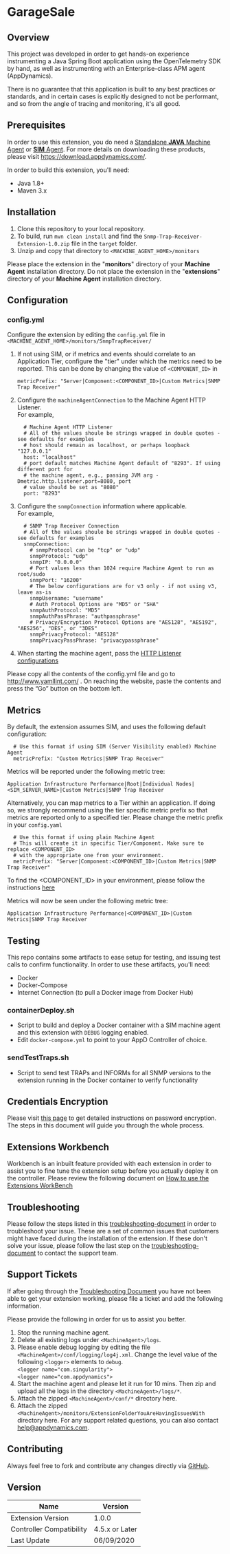 # GarageSale
## Overview
This project was developed in order to get hands-on experience instrumenting a Java Spring Boot application using the OpenTelemetry SDK by hand, as well as instrumenting with an Enterprise-class APM agent (AppDynamics).

There is no guarantee that this application is built to any best practices or standards, and in certain cases is explicitly designed to not be performant, and so from the angle of tracing and monitoring, it's all good.
 
## Prerequisites
In order to use this extension, you do need a [Standalone __JAVA__ Machine Agent](https://docs.appdynamics.com/display/PRO45/Standalone+Machine+Agents) or [__SIM__ Agent](https://docs.appdynamics.com/display/PRO45/Server+Visibility).  For more details on downloading these products, please  visit https://download.appdynamics.com/.

In order to build this extension, you'll need:
- Java 1.8+
- Maven 3.x

## Installation
1. Clone this repository to your local repository.
2. To build, run `mvn clean install` and find the `Snmp-Trap-Receiver-Extension-1.0.zip` file in the `target` folder.
3. Unzip and copy that directory to `<MACHINE_AGENT_HOME>/monitors`

Please place the extension in the "__monitors__" directory of your __Machine Agent__ installation directory. Do not place the extension in the "__extensions__" directory of your __Machine Agent__ installation directory.

## Configuration
### config.yml
Configure the extension by editing the `config.yml` file in `<MACHINE_AGENT_HOME>/monitors/SnmpTrapReceiver/`
1. If not using SIM, or if metrics and events should correlate to an Application Tier, configure the "tier" under which the metrics need to be reported. This can be done by changing the value of `<COMPONENT_ID>` in

     `metricPrefix: "Server|Component:<COMPONENT_ID>|Custom Metrics|SNMP Trap Receiver"`

2. Configure the `machineAgentConnection` to the Machine Agent HTTP Listener.<br/>For example,
 
    ```
      # Machine Agent HTTP Listener
      # All of the values shoule be strings wrapped in double quotes - see defaults for examples
      # host should remain as localhost, or perhaps loopback "127.0.0.1"
      host: "localhost"
      # port default matches Machine Agent default of "8293". If using different port for
      # the machine agent, e.g., passing JVM arg -Dmetric.http.listener.port=8080, port
      # value should be set as "8080"
      port: "8293"
    ```
 3. Configure the `snmpConnection` information where applicable.<br/>For example,
    ```
      # SNMP Trap Receiver Connection
      # All of the values shoule be strings wrapped in double quotes - see defaults for examples
      snmpConnection:
        # snmpProtocol can be "tcp" or "udp"
        snmpProtocol: "udp"
        snmpIP: "0.0.0.0"
        # Port values less than 1024 require Machine Agent to run as root/sudo
        snmpPort: "16200"
        # The below configurations are for v3 only - if not using v3, leave as-is
        snmpUsername: "username"
        # Auth Protocol Options are "MD5" or "SHA"
        snmpAuthProtocol: "MD5"
        snmpAuthPassPhrase: "authpassphrase"
        # Privacy/Encryption Protocol Options are "AES128", "AES192", "AES256", "DES", or "3DES"
        snmpPrivacyProtocol: "AES128"
        snmpPrivacyPassPhrase: "privacypassphrase"
    ```
 4. When starting the machine agent, pass the [HTTP Listener configurations](https://docs.appdynamics.com/display/PRO45/Standalone+Machine+Agent+HTTP+Listener)
 
Please copy all the contents of the config.yml file and go to http://www.yamllint.com/ . On reaching the website, paste the contents and press the “Go” button on the bottom left.

## Metrics
By default, the extension assumes SIM, and uses the following default configuration:
    
    
      # Use this format if using SIM (Server Visibility enabled) Machine Agent
      metricPrefix: "Custom Metrics|SNMP Trap Receiver"
    
    
Metrics will be reported under the following metric tree:

`Application Infrastructure Performance|Root|Individual Nodes|<SIM_SERVER_NAME>|Custom Metrics|SNMP Trap Receiver`

Alternatively, you can map metrics to a Tier within an application. If doing so, we strongly recommend using the tier specific metric prefix so that metrics are reported only to a specified tier. Please change the metric prefix in your `config.yaml`

    
      # Use this format if using plain Machine Agent
      # This will create it in specific Tier/Component. Make sure to replace <COMPONENT_ID> 
      # with the appropriate one from your environment.
      metricPrefix: "Server|Component:<COMPONENT_ID>|Custom Metrics|SNMP Trap Receiver"
    
To find the <COMPONENT_ID> in your environment, please follow the instructions [here](https://docs.appdynamics.com/display/PRO45/Build+a+Monitoring+Extension+Using+Java)

Metrics will now be seen under the following metric tree:

`Application Infrastructure Performance|<COMPONENT_ID>|Custom Metrics|SNMP Trap Receiver`

## Testing
This repo contains some artifacts to ease setup for testing, and issuing test calls to confirm functionality.  In order to use these artifacts, you'll need:
- Docker
- Docker-Compose
- Internet Connection (to pull a Docker image from Docker Hub)

### containerDeploy.sh
- Script to build and deploy a Docker container with a SIM machine agent and this extension with `DEBUG` logging enabled.
- Edit `docker-compose.yml` to point to your AppD Controller of choice.

### sendTestTraps.sh
- Script to send test TRAPs and INFORMs for all SNMP versions to the extension running in the Docker container to verify functionality

## Credentials Encryption
Please visit [this page](https://community.appdynamics.com/t5/Knowledge-Base/How-to-use-Password-Encryption-with-Extensions/ta-p/29397) to get detailed instructions on password encryption. The steps in this document will guide you through the whole process.

## Extensions Workbench
Workbench is an inbuilt feature provided with each extension in order to assist you to fine tune the extension setup before you actually deploy it on the controller. Please review the following document on [How to use the Extensions WorkBench](https://community.appdynamics.com/t5/Knowledge-Base/How-to-use-the-Extensions-WorkBench/ta-p/30130)

## Troubleshooting
Please follow the steps listed in this [troubleshooting-document](https://community.appdynamics.com/t5/Knowledge-Base/How-to-troubleshoot-missing-custom-metrics-or-extensions-metrics/ta-p/28695) in order to troubleshoot your issue. These are a set of common issues that customers might have faced during the installation of the extension. If these don't solve your issue, please follow the last step on the [troubleshooting-document](https://community.appdynamics.com/t5/Knowledge-Base/How-to-troubleshoot-missing-custom-metrics-or-extensions-metrics/ta-p/28695) to contact the support team.

## Support Tickets
If after going through the [Troubleshooting Document](https://community.appdynamics.com/t5/Knowledge-Base/How-to-troubleshoot-missing-custom-metrics-or-extensions-metrics/ta-p/28695) you have not been able to get your extension working, please file a ticket and add the following information.

Please provide the following in order for us to assist you better.

1. Stop the running machine agent.
2. Delete all existing logs under `<MachineAgent>/logs`.
3. Please enable debug logging by editing the file `<MachineAgent>/conf/logging/log4j.xml`. Change the level value of the following `<logger>` elements to `debug`.
   </br>`<logger name="com.singularity">`
   </br>`<logger name="com.appdynamics">`
4. Start the machine agent and please let it run for 10 mins. Then zip and upload all the logs in the directory `<MachineAgent>/logs/*`.
5. Attach the zipped `<MachineAgent>/conf/*` directory here.
6. Attach the zipped `<MachineAgent>/monitors/ExtensionFolderYouAreHavingIssuesWith` directory here.
For any support related questions, you can also contact [help@appdynamics.com](mailto:help@appdynamics.com).

## Contributing
Always feel free to fork and contribute any changes directly via [GitHub](https://github.com/Appdynamics/snmp-trap-receiver-extension).

## Version
Name |	Version
---|---
Extension Version |	1.0.0
Controller Compatibility | 4.5.x or Later
Last Update |	06/09/2020

